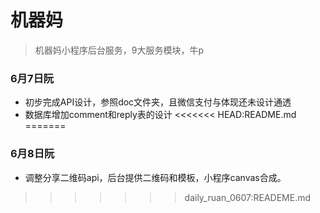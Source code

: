 # 机器妈

> 机器妈小程序后台服务，9大服务模块，牛p

### 6月7日阮
- 初步完成API设计，参照doc文件夹，且微信支付与体现还未设计通透
- 数据库增加comment和reply表的设计
<<<<<<< HEAD:README.md
=======

### 6月8日阮
- 调整分享二维码api，后台提供二维码和模板，小程序canvas合成。
>>>>>>> daily_ruan_0607:READEME.md
